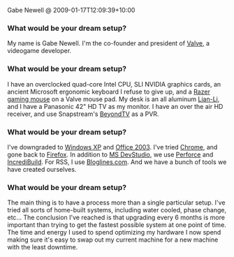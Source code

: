 Gabe Newell @ 2009-01-17T12:09:39+10:00

### What would be your dream setup?

My name is Gabe Newell. I'm the co-founder and president of [Valve](http://www.valvesoftware.com/ "They made a little game called 'Half Life'.'"), a videogame developer.

### What would be your dream setup?

I have an overclocked quad-core Intel CPU, SLI NVIDIA graphics cards, an ancient Microsoft ergonomic keyboard I refuse to give up, and a [Razer gaming mouse](http://www2.razerzone.com/MouseGuide/index.html "Razer make gaming peripherals.") on a Valve mouse pad. My desk is an all aluminum [Lian-Li][oa-desk], and I have a Panasonic 42" HD TV as my monitor. I have an over the air HD receiver, and use Snapstream's [BeyondTV][beyond-tv] as a PVR.

### What would be your dream setup?

I've downgraded to [Windows XP][windows-xp] and [Office 2003][office]. I've tried [Chrome][], and gone back to [Firefox][]. In addition to [MS DevStudio][visual-studio], we use [Perforce][] and [IncrediBuild][]. For RSS, I use [Bloglines.com][bloglines]. And we have a bunch of tools we have created ourselves.

### What would be your dream setup?

The main thing is to have a process more than a single particular setup. I've tried all sorts of home-built systems, including water cooled, phase change, etc... The conclusion I've reached is that upgrading every 6 months is more important than trying to get the fastest possible system at one point of time. The time and energy I used to spend optimizing my hardware I now spend making sure it's easy to swap out my current machine for a new machine with the least downtime.

[oa-desk]: http://lian-li.com/v2/en/product/product03.php?cl_index=4&amp;amp;sc_index=21 "A line of aluminium desks."
[beyond-tv]: http://snapstream.com/products/beyondtv/ "Software for recording and watching TV."
[windows-xp]: http://microsoft.com/windows/windows-xp/ "An operating system for x86 computers."
[office]: http://office.microsoft.com/ "The infamous software package."
[chrome]: http://google.com/chrome "A WebKit-based browser, where each tab runs in its own thread."
[firefox]: http://mozilla.com/firefox/ "The very popular open source web browser."
[visual-studio]: http://msdn.microsoft.com/en-us/vstudio/default.aspx "A Windows development environment."
[perforce]: http://perforce.com/perforce/products.html "A software configuration and deploy suite."
[incredibuild]: http://xoreax.com/ "A grid computing software package."
[bloglines]: http://bloglines.com/ "A web-based feed reader."
